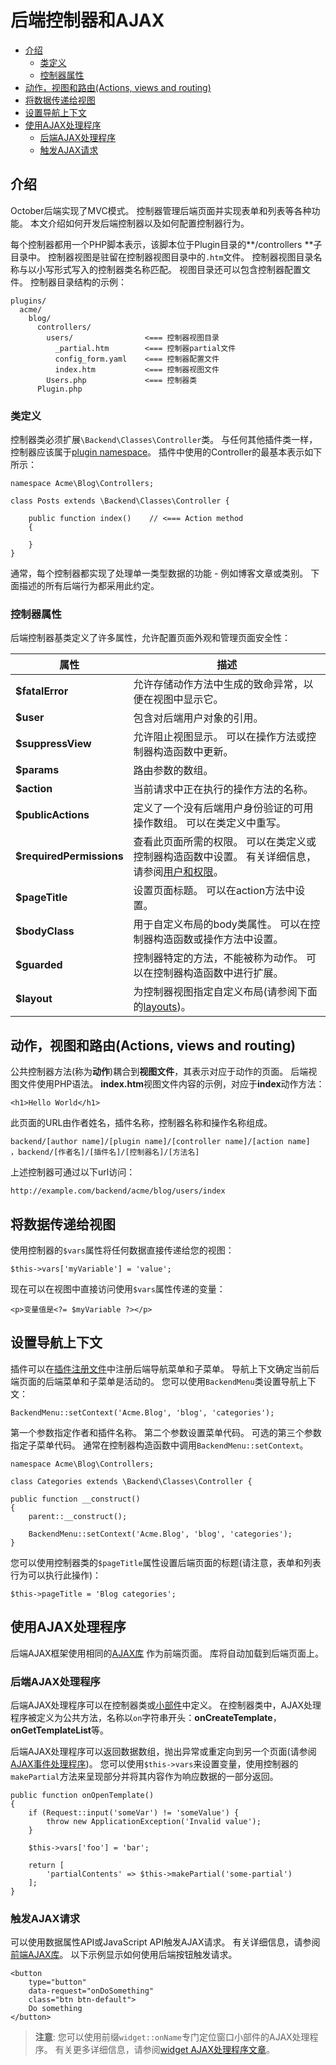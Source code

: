 # 后端控制器和AJAX

- [介绍](#introduction)
    - [类定义](#class-definition)
    - [控制器属性](#controller-properties)
- [动作，视图和路由(Actions, views and routing)](#actions-views-routing)
- [将数据传递给视图](#passing-data-to-views)
- [设置导航上下文](#navigation-context)
- [使用AJAX处理程序](#ajax)
    - [后端AJAX处理程序](#ajax-handlers)
    - [触发AJAX请求](#triggering-ajax-requests)

<a name="introduction"></a>
## 介绍

October后端实现了MVC模式。 控制器管理后端页面并实现表单和列表等各种功能。 本文介绍如何开发后端控制器以及如何配置控制器行为。

每个控制器都用一个PHP脚本表示，该脚本位于Plugin目录的**/controllers **子目录中。 控制器视图是驻留在控制器视图目录中的`.htm`文件。 控制器视图目录名称与以小写形式写入的控制器类名称匹配。 视图目录还可以包含控制器配置文件。 控制器目录结构的示例：

    plugins/
      acme/
        blog/
          controllers/
            users/                <=== 控制器视图目录
              _partial.htm        <=== 控制器partial文件
              config_form.yaml    <=== 控制器配置文件
              index.htm           <=== 控制器视图文件
            Users.php             <=== 控制器类
          Plugin.php

<a name="class-definition"></a>
### 类定义

控制器类必须扩展`\Backend\Classes\Controller`类。 与任何其他插件类一样，控制器应该属于[plugin namespace](../plugin/registration#namespaces)。 插件中使用的Controller的最基本表示如下所示：

    namespace Acme\Blog\Controllers;

    class Posts extends \Backend\Classes\Controller {

        public function index()    // <=== Action method
        {

        }
    }

通常，每个控制器都实现了处理单一类型数据的功能 - 例如博客文章或类别。 下面描述的所有后端行为都采用此约定。

<a name="controller-properties"></a>
### 控制器属性

后端控制器基类定义了许多属性，允许配置页面外观和管理页面安全性：

属性 | 描述
------------- | -------------
**$fatalError** | 允许存储动作方法中生成的致命异常，以便在视图中显示它。
**$user** |  包含对后端用户对象的引用。
**$suppressView** | 允许阻止视图显示。 可以在操作方法或控制器构造函数中更新。
**$params** | 路由参数的数组。
**$action** | 当前请求中正在执行的操作方法的名称。
**$publicActions** | 定义了一个没有后端用户身份验证的可用操作数组。 可以在类定义中重写。
**$requiredPermissions** | 查看此页面所需的权限。 可以在类定义或控制器构造函数中设置。 有关详细信息，请参阅[用户和权限](users)。
**$pageTitle** | 设置页面标题。 可以在action方法中设置。
**$bodyClass** | 用于自定义布局的body类属性。 可以在控制器构造函数或操作方法中设置。
**$guarded** | 控制器特定的方法，不能被称为动作。 可以在控制器构造函数中进行扩展。
**$layout** | 为控制器视图指定自定义布局(请参阅下面的[layouts](#layouts))。

<a name="actions-views-routing"></a>
## 动作，视图和路由(Actions, views and routing)

公共控制器方法(称为**动作**)耦合到**视图文件**，其表示对应于动作的页面。 后端视图文件使用PHP语法。 **index.htm**视图文件内容的示例，对应于**index**动作方法：

    <h1>Hello World</h1>

此页面的URL由作者姓名，插件名称，控制器名称和操作名称组成。

    backend/[author name]/[plugin name]/[controller name]/[action name]  ，backend/[作者名]/[插件名]/[控制器名]/[方法名]
    
上述控制器可通过以下url访问：

    http://example.com/backend/acme/blog/users/index

<a name="passing-data-to-views"></a>
## 将数据传递给视图

使用控制器的`$vars`属性将任何数据直接传递给您的视图：

    $this->vars['myVariable'] = 'value';

现在可以在视图中直接访问使用`$vars`属性传递的变量：

    <p>变量值是<?= $myVariable ?></p>

<a name="navigation-context"></a>
## 设置导航上下文

插件可以在[插件注册文件](../plugin/registration#navigation-menus)中注册后端导航菜单和子菜单。 导航上下文确定当前后端页面的后端菜单和子菜单是活动的。 您可以使用`BackendMenu`类设置导航上下文：

    BackendMenu::setContext('Acme.Blog', 'blog', 'categories');

第一个参数指定作者和插件名称。 第二个参数设置菜单代码。 可选的第三个参数指定子菜单代码。 通常在控制器构造函数中调用`BackendMenu::setContext`。

    namespace Acme\Blog\Controllers;

    class Categories extends \Backend\Classes\Controller {

    public function __construct()
    {
        parent::__construct();

        BackendMenu::setContext('Acme.Blog', 'blog', 'categories');
    }

您可以使用控制器类的`$pageTitle`属性设置后端页面的标题(请注意，表单和列表行为可以执行此操作)：

    $this->pageTitle = 'Blog categories';

<a name="ajax"></a>
## 使用AJAX处理程序

后端AJAX框架使用相同的[AJAX库](../ajax/introduction) 作为前端页面。 库将自动加载到后端页面上。

<a name="ajax-handlers"></a>
### 后端AJAX处理程序

后端AJAX处理程序可以在控制器类或[小部件](widgets)中定义。 在控制器类中，AJAX处理程序被定义为公共方法，名称以`on`字符串开头：**onCreateTemplate**，**onGetTemplateList**等。

后端AJAX处理程序可以返回数据数组，抛出异常或重定向到另一个页面(请参阅[AJAX事件处理程序](../ajax/handlers))。 您可以使用`$this->vars`来设置变量，使用控制器的`makePartial`方法来呈现部分并将其内容作为响应数据的一部分返回。

    public function onOpenTemplate()
    {
        if (Request::input('someVar') != 'someValue') {
            throw new ApplicationException('Invalid value');
        }

        $this->vars['foo'] = 'bar';

        return [
            'partialContents' => $this->makePartial('some-partial')
        ];
    }

<a name="triggering-ajax-requests"></a>
### 触发AJAX请求

可以使用数据属性API或JavaScript API触发AJAX请求。 有关详细信息，请参阅[前端AJAX库](../ajax/introduction)。 以下示例显示如何使用后端按钮触发请求。

    <button
        type="button"
        data-request="onDoSomething"
        class="btn btn-default">
        Do something
    </button>

> **注意**: 您可以使用前缀`widget::onName`专门定位窗口小部件的AJAX处理程序。 有关更多详细信息，请参阅[widget AJAX处理程序文章](../backend/widgets#generic-ajax-handlers)。
